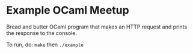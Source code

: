 # Example OCaml Meetup
Bread and butter OCaml program that makes an HTTP request and prints the response to the console.

To run, do:
`make`
then 
`./example`
